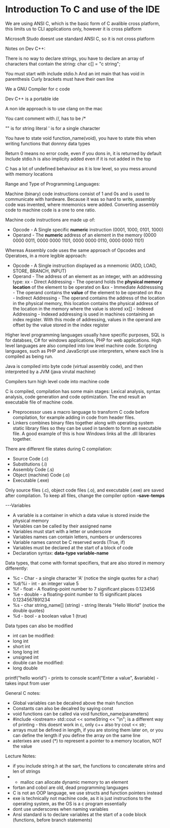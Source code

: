 # Introduction To C and use of the IDE

We are using ANSI C, which is the basic form of C avalible cross platform, this limits us to CLI applications only, however it is cross platform

 Microsoft Studo doesnt use standard ANSI C, so it is not cross platform

 Notes on Dev C++:

 There is no way to declare strings, you have to declare an array of characters that contain the string: char c\[\] = "c string";

  You must start with include stdio.h And an int main that has void in parenthesis Curly brackets must have their own line

We a GNU Compiler for c code

 Dev C++ is a portable ide

 A non ide approach is to use clang on the mac

 You cant comment with //, has to be /\*

 "" is for string literal ' is for a single character

 You have to state void function\_name\(void\), you have to state this when writing functions that donnny data types

 Return 0 means no error code, even if you dons in, it is returned by default Include stdio.h is also implicity added even if it is not added in the top

 C has a lot of undefined behaviour as it is low level, so you mess around with memory locations



Range and Type of Programming Languages:

Machine \(binary\) code instructions consist of 1 and 0s and is used to communicate with hardware. Because it was so hard to write, assembly code was invented, where mnemonics were added. Converting assembly code to machine code is a one to one ratio.

 Machine code instructions are made up of:

*  Opcode - A Single specific **numeric** instruction \(0001, 1000, 0101, 1000\)
*  Operand - The **numeric** address of an element in the memory \(0000 0000 0011, 0000 0000 1101, 0000 0000 0110, 0000 0000 1101\)

 Whereas Assembly code uses the same approach of Opcodes and Operatoes, in a more legible approach:

*  Opcode - A Single instruction displayed as a mnemonic \(ADD, LOAD, STORE, BRANCH, INPUT\)
*  Operand - The address of an element as an integer, with an addressing type: xx - Direct Addressing - The operand holds the **physical memory location** of the element to be operated on &xx - Immediate Addresssing - The operand contains the **value** of the element to be operated on \#xx - Indirect Addressing - The operand contains the address of the location in the physical memory, this location contains the physical address of the location in the memory where the value is stored xx\[\] - Indexed Addressing - Indexed addressing is used in machines containing an index register. With this mode of addressing, values in the operand are offset by the value stored in the index register

 Higher level programming languages usually have specific purposes, SQL is for databses, C\# for windows applications, PHP for web applications. High level languages are also compiled into low level machine code. Scripting languages, such as PHP and JavaScript use interpreters, where each line is compiled as being run.

 Java is compiled into byte code \(virtual assembly code\), and then interpreted by a JVM \(java virutal machine\)

 Compilers turn high level code into machine code

 C is compiled, compilation has some main stages: Lexical analysis, syntax analysis, code generation and code optimization. The end result an executable file of machine code.

*  Preprocessor uses a macro language to transform C code before compilation, for example adding in code from header files.
*  Linkers combines binary files together along with operating system static library files so they can be used in tandem to form an executable file. A good example of this is how Windows links all the .dll libraries together.

 There are different file states during C compilation:

*  Source Code \(.c\)
*  Substitutions \(.i\)
*  Assembly Code \(.s\)
*  Object \(machine\) Code \(.o\)
*  Executable \(.exe\)

 Only source files \(.c\), object code files \(.o\), and executable \(.exe\) are saved after compilation. To keep all files, change the compiler option **-save-temps**

 ---Variables

*  A variable is a container in which a data value is stored inside the physical memory
*  Variables can be called by their assigned name
*  Variables must start with a letter or underscore
*  Variables names can contain letters, numbers or underscores
*  Variable names cannot be C reserved words \(True, if\)
*  Variables must be declared at the start of a block of code
*  Declaration syntax: **data-type variable-name**

 Data types, that come with format specifiers, that are also stored in memory differently:

*  %c - Char - a single character 'A' \(notice the single quotes for a char\)
*  %d/%i - int - an integer value 5
*  %f - float - A floating-point number to 7 significant places 0.123456
*  %e - double - a floating-point number to 15 significant places 0.1234567891234
*  %s - char string\_name\[\] \(string\) - string literals "Hello World" \(notice the double quotes\)
*  %d - bool - a boolean value 1 \(true\)

 Data types can also be modified

*  int can be modified:
  *  long int
  *  short int
  *  long long int
  *  unsigned int
*  double can be modified:
  *  long double

 printf\("hello world"\) - prints to console scanf\("Enter a value", &variable\) - takes input from user

 General C notes:

*  Global variables can be decalred above the main function
*  Constants can also be decalred by saying const
*  void functions can be called via void function\_name\(parameters\)
*  \#include &lt;iostream&gt; std::cout &lt;&lt; someString &lt;&lt; "\n"; is a different way of printing - this doesnt work in c, only c++ also try cout &lt;&lt; str;
*  arrays must be defined in length, if you are storing them later on, or you can define the length if you define the array on the same line
*  asterixes are used \(\*\) to represent a pointer to a memory location, NOT the value

 Lecture Notes:

*  if you include string.h at the sart, the functions to concatenate strins and len of strings
* *  malloc can allocate dynamic memory to an element
*  fortan and cobol are old, dead programming languages
*  C is not an OOP language, we use structs and function pointers instead
*  exe is technically not machine code, as it is just instructions to the operating system, as the OS is a c program essentially
*  dont use underscores when naming variables
*  Ansi standard is to declare variables at the start of a code block \(functions, before branch statements\)

